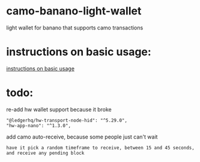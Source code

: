 # camo-banano-light-wallet
light wallet for banano that supports camo transactions

# instructions on basic usage:
[instructions on basic usage](docs/basic-usage.md)

# todo:
re-add hw wallet support because it broke

    "@ledgerhq/hw-transport-node-hid": "^5.29.0",
    "hw-app-nano": "^1.3.0",

add camo auto-receive, because some people just can't wait

    have it pick a random timeframe to receive, between 15 and 45 seconds, and receive any pending block
